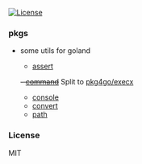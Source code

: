 [![License][license-img]][license-url]

### pkgs

* some utils for goland
  - [assert](http://godoc.org/github.com/pkg4go/pkgs/assert)

  ~~- [command](http://godoc.org/github.com/pkg4go/pkgs/command)~~ Split to [pkg4go/execx](https://github.com/pkg4go/execx)

  - [console](http://godoc.org/github.com/pkg4go/pkgs/console)
  - [convert](http://godoc.org/github.com/pkg4go/pkgs/convert)
  - [path](http://godoc.org/github.com/pkg4go/pkgs/path)

### License
MIT

[license-img]: http://img.shields.io/badge/license-MIT-green.svg?style=flat-square
[license-url]: http://opensource.org/licenses/MIT
